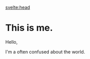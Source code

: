 <svelte:head>
  <title>About</title>
</svelte:head>

# This is me.

Hello,

I'm a often confused about the world. 
